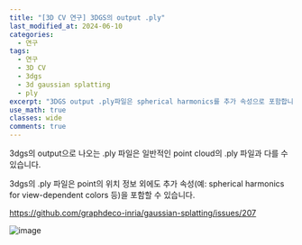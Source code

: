 ```yaml
---
title: "[3D CV 연구] 3DGS의 output .ply"
last_modified_at: 2024-06-10
categories:
  - 연구
tags:
  - 연구
  - 3D CV
  - 3dgs
  - 3d gaussian splatting
  - ply
excerpt: "3DGS output .ply파일은 spherical harmonics를 추가 속성으로 포함합니다."
use_math: true
classes: wide
comments: true
---
```


3dgs의 output으로 나오는 .ply 파일은 일반적인 point cloud의 .ply 파일과 다를 수 있습니다. 

3dgs의 .ply 파일은 point의 위치 정보 외에도 추가 속성(예: spherical harmonics for view-dependent colors 등)을 포함할 수 있습니다. 

https://github.com/graphdeco-inria/gaussian-splatting/issues/207

![image](https://github.com/sandokim/sandokim.github.io/assets/74639652/37904a93-eca5-4536-8259-36211d44623e)
